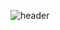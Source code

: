 ![header](https://capsule-render.vercel.app/api?type=Waving&text=Hello+I'm+Eunchong+Kim!&fontSize=50&fontAlign=38&fontAlignY=30&fontColor=FFFFFF&desc=Frontend+Engineer+🙂&descAlign=16&descAlignY=50&animation=fadeIn&height=180)
